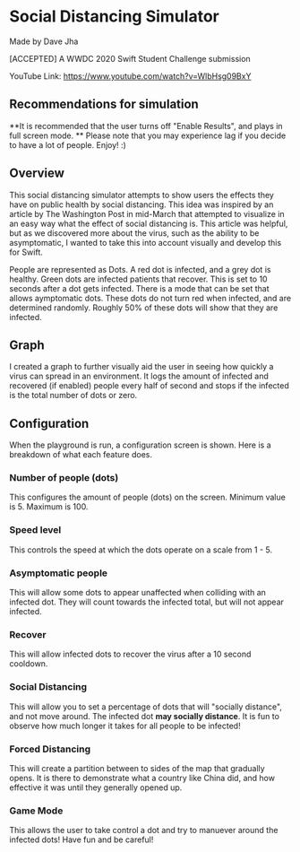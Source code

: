 # Social Distancing Simulator
Made by Dave Jha

[ACCEPTED] A WWDC 2020 Swift Student Challenge submission

YouTube Link: https://www.youtube.com/watch?v=WlbHsg09BxY

## Recommendations for simulation
**It is recommended that the user turns off "Enable Results", and plays in full screen mode. **
Please note that you may experience lag if you decide to have a lot of people. Enjoy! :)

## Overview
This social distancing simulator attempts to show users the effects they have on public health by social distancing. This idea was inspired by an article by The Washington Post in mid-March that attempted to visualize in an easy way what the effect of social distancing is. This article was helpful, but as we discovered more about the virus, such as the ability to be asymptomatic, I wanted to take this into account visually and develop this for Swift.

People are represented as Dots. A red dot is infected, and a grey dot is healthy. Green dots are infected patients that recover. This is set to 10 seconds after a dot gets infected. There is a mode that can be set that allows aymptomatic dots. These dots do not turn red when infected, and are determined randomly. Roughly 50% of these dots will show that they are infected.

## Graph 
I created a graph to further visually aid the user in seeing how quickly a virus can spread in an environment. It logs the amount of infected and recovered (if enabled) people every half of second and stops if the infected is the total number of dots or zero.

## Configuration

When the playground is run, a configuration screen is shown. Here is a breakdown of what each feature does.

### Number of people (dots)
This configures the amount of people (dots) on the screen. Minimum value is 5. Maximum is 100.

### Speed level 
This controls the speed at which the dots operate on a scale from 1 - 5.

### Asymptomatic people
This will allow some dots to appear unaffected when colliding with an infected dot. They will count towards the infected total, but will not appear infected.

### Recover
This will allow infected dots to recover the virus after a 10 second cooldown.

### Social Distancing
This will allow you to set a percentage of dots that will "socially distance", and not move around. The infected dot **may socially distance**. It is fun to observe how much longer it takes for all people to be infected!

### Forced Distancing
This will create a partition between to sides of the map that gradually opens. It is there to demonstrate what a country like China did, and how effective it was until they generally opened up.

### Game Mode
This allows the user to take control a dot and try to manuever around the infected dots! Have fun and be careful!
